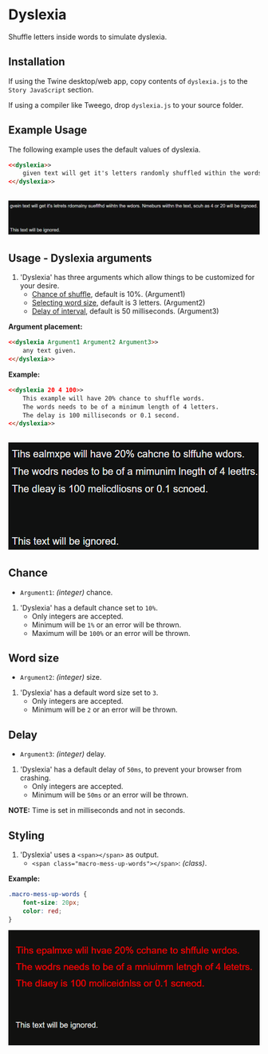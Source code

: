 # Dyslexia

Shuffle letters inside words to simulate dyslexia.

## Installation

If using the Twine desktop/web app, copy contents of `dyslexia.js` to the `Story JavaScript` section.

If using a compiler like Tweego, drop `dyslexia.js` to your source folder.

## Example Usage

The following example uses the default values of dyslexia.

```html
<<dyslexia>>
    given text will get it's letters randomly shuffled within the words. Numbers within the text, such as 4 or 20 will be ignored.
<</dyslexia>>
```
![Dyslexia example](../Resources/Gif/example1.gif)
---

## Usage - Dyslexia arguments

1. 'Dyslexia' has three arguments which allow things to be customized for your desire.
    - [Chance of shuffle](#Chance), default is 10%. (Argument1)
    - [Selecting word size](#Word-size), default is 3 letters. (Argument2)
    - [Delay of interval](#Delay), default is 50 milliseconds. (Argument3)

**Argument placement:**

```html
<<dyslexia Argument1 Argument2 Argument3>>
    any text given.
<</dyslexia>>
```

**Example:**

```html
<<dyslexia 20 4 100>>
    This example will have 20% chance to shuffle words.
    The words needs to be of a minimum length of 4 letters.
    The delay is 100 milliseconds or 0.1 second.
<</dyslexia>>
```
![Dyslexia example](../Resources/Gif/example2.gif)
---

## Chance

- `Argument1`: *(integer)* chance.

1. 'Dyslexia' has a default chance set to `10%`.
    - Only integers are accepted.
    - Minimum will be `1%` or an error will be thrown.
    - Maximum will be `100%` or an error will be thrown.

## Word size

- `Argument2`: *(integer)* size.

1. 'Dyslexia' has a default word size set to `3`.
    - Only integers are accepted.
    - Minimum will be `2` or an error will be thrown.

## Delay

- `Argument3`: *(integer)* delay.

1. 'Dyslexia' has a default delay of `50ms`, to prevent your browser from crashing.
    - Only integers are accepted.
    - Minimum will be `50ms` or an error will be thrown.

**NOTE:** Time is set in milliseconds and not in seconds.

## Styling

1. 'Dyslexia' uses a `<span></span>` as output.
    - `<span class="macro-mess-up-words"></span>`: *(class)*.

**Example:**

```css
.macro-mess-up-words {
    font-size: 20px;
    color: red;
}
```
![Dyslexia styling example](../Resources/Gif/example3.gif)